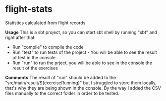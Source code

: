 # flight-stats
Statistics calculated from flight records

**Usage**
This is a sbt project, so you can start sbt shell by running "sbt" and right after that:
- Run "compile" to compile the code
- Run "test" to run tests of the project - You will be able to see the result of test in the console
- Run "run" to run the prject, you will be able to see in the console the result of the exercises

**Comments**
The result of "run" should be added to the "src/main/result/${exerciseRunning}" but I struggled to store them locally, 
that's why they are being shown in the console. 
By the way I added the CSV files manually to the correct folder in order to be tested.
